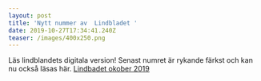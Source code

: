 ```yaml
---
layout: post
title: 'Nytt nummer av  Lindbladet '
date: 2019-10-27T17:34:41.240Z
teaser: /images/400x250.png
---
```

Läs lindblandets digitala version! Senast numret är rykande färkst och kan nu också läsas här.
[Lindbadet okober 2019](/images/uploads/Lindhbladet_2_2019-web.pdf)
